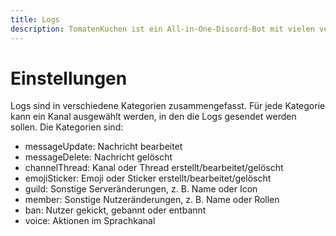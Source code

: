 ```yaml
---
title: Logs
description: TomatenKuchen ist ein All-in-One-Discord-Bot mit vielen verschiedenen Funktionen. Diese Seite erklärt das Logsystem.
---
```


# Einstellungen

Logs sind in verschiedene Kategorien zusammengefasst. Für jede Kategorie kann ein Kanal ausgewählt werden, in den die Logs gesendet werden sollen. Die Kategorien sind:

- messageUpdate: Nachricht bearbeitet
- messageDelete: Nachricht gelöscht
- channelThread: Kanal oder Thread erstellt/bearbeitet/gelöscht
- emojiSticker: Emoji oder Sticker erstellt/bearbeitet/gelöscht
- guild: Sonstige Serveränderungen, z. B. Name oder Icon
- member: Sonstige Nutzeränderungen, z. B. Name oder Rollen
- ban: Nutzer gekickt, gebannt oder entbannt
- voice: Aktionen im Sprachkanal

